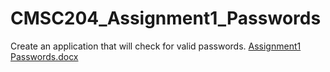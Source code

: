 # CMSC204_Assignment1_Passwords
Create an application that will check for valid passwords.
[Assignment1 Passwords.docx](https://github.com/user-attachments/files/18725512/Assignment1.Passwords.docx)

